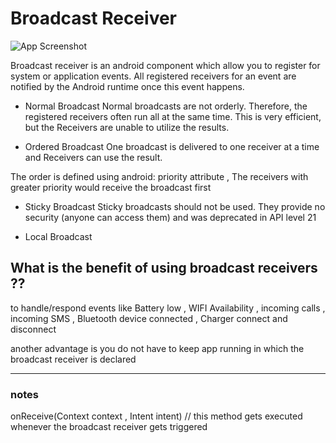 
# Broadcast Receiver
![App Screenshot](https://s3.eu-west-2.amazonaws.com/uploads.3alampro.com/old/monthly_2017_10/types-broadcast.thumb.PNG.9d980eec2ec08a61f4b8d7616836dc6d.PNG)

Broadcast receiver is an android component which allow you to register for system or application events. All registered receivers for an event are notified by the Android runtime once this event happens.

- Normal Broadcast
Normal broadcasts are not orderly. Therefore, the registered receivers often run all at the same time. This is very efficient, but the Receivers are unable to utilize the results.

- Ordered Broadcast
One broadcast is delivered to one receiver at a time and Receivers can use the result.

The order is defined using android: priority attribute , The receivers with greater priority would receive the broadcast first

- Sticky Broadcast
Sticky broadcasts should not be used. They provide no security (anyone can access them)
and was deprecated in API level 21

- Local Broadcast

## What is the benefit of using broadcast receivers ??

to handle/respond events like Battery low , WIFI Availability , incoming calls , incoming SMS , Bluetooth device connected , Charger connect and disconnect

another advantage is you do not have to keep app running in which the broadcast receiver is declared
____

### notes

onReceive(Context context , Intent intent) // this method gets executed whenever the broadcast receiver gets triggered
